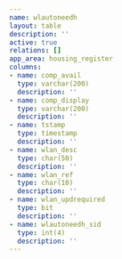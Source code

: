 ```yaml
---
name: wlautoneedh
layout: table
description: ''
active: true
relations: []
app_area: housing_register
columns:
- name: comp_avail
  type: varchar(200)
  description: ''
- name: comp_display
  type: varchar(200)
  description: ''
- name: tstamp
  type: timestamp
  description: ''
- name: wlan_desc
  type: char(50)
  description: ''
- name: wlan_ref
  type: char(10)
  description: ''
- name: wlan_updrequired
  type: bit
  description: ''
- name: wlautoneedh_sid
  type: int(4)
  description: ''
---
```


